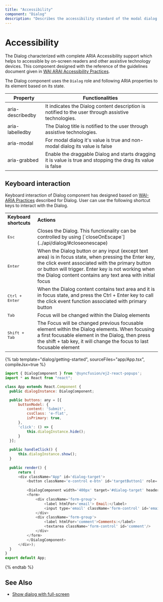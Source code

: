 ```yaml
---
title: "Accessibility"
component: "Dialog"
description: "Describes the accessibility standard of the modal dialog box control such as WAI-ARIA attributes, keyboard interaction, and theming."
---
```


# Accessibility

The Dialog characterized with complete ARIA Accessibility support which helps to accessible
by on-screen readers and other assistive technology devices. This component designed with the
reference of the guidelines document given in [WAI ARAI Accessibility Practices](https://www.w3.org/TR/wai-aria-practices-1.1/#dialog_modal).

The Dialog component uses the `Dialog` role and following ARIA properties to its element based on its state.

| **Property** | **Functionalities** |
| --- | --- |
| aria-describedby | It indicates the Dialog content description is notified to the user through assistive technologies. |
| aria-labelledby | The Dialog title is notified to the user through assistive technologies. |
| aria-modal | For modal dialog it's value is true and non-modal dialog its value is false |
| aria-grabbed | Enable the draggable Dialog and starts dragging it is value is true and stopping the drag its value is false |

## Keyboard interaction

Keyboard interaction of Dialog component has designed based on
[WAI-ARIA Practices](https://www.w3.org/TR/wai-aria-practices-1.1/#dialog_modal) described for Dialog.
User can use the following shortcut keys to interact with the Dialog.

<!-- markdownlint-disable MD033 -->
<table>
<tr>
<td>
<b>Keyboard shortcuts</b></td><td>
<b>Actions</b></td></tr>
<tr>
<td>
<kbd>Esc</kbd></td><td>
Closes the Dialog. This functionality can be controlled by using
[`closeOnEscape`](../api/dialog/#closeonescape) </td></tr>
<tr>
<td>
<kbd>Enter</kbd></td><td>
When the Dialog button or any input (except text area) is in focus state, when
pressing the Enter key, the click event associated with the primary button or button will
trigger. Enter key is not working when the Dialog content contains any text area with
initial focus</td></tr>
<tr>
<td>
<kbd>Ctrl + Enter</kbd></td><td>
When the Dialog content contains text area and it is in focus state, and press the Ctrl + Enter
key to call the click event
function associated with primary button</td></tr>
<tr>
<td>
<kbd>Tab</kbd></td><td>
Focus will be changed within the Dialog elements</td></tr>
<tr>
<td>
<kbd>Shift + Tab</kbd></td><td>
The Focus will be changed previous focusable element within the Dialog elements. When focusing a
first focusable element in the Dialog, then press the shift + tab key, it will change the focus
to last focusable element</td></tr>
</table>

{% tab template="dialog/getting-started", sourceFiles="app/App.tsx", compileJsx=true %}

```javascript
import { DialogComponent } from '@syncfusion/ej2-react-popups';
import * as React from "react";

class App extends React.Component {
  public dialogInstance: DialogComponent;

  public buttons: any = [{
      buttonModel: {
          content: 'Submit',
          cssClass: 'e-flat',
          isPrimary: true,
      },
      'click': () => {
          this.dialogInstance.hide();
      }
  }];
  
  public handleClick() {
      this.dialogInstance.show();
  }
  
  public render() {
      return (
      <div className="App" id='dialog-target'>
          <button className='e-control e-btn' id='targetButton1' role='button' onClick={this.handleClick = this.handleClick.bind(this)}>Open</button>
  
          <DialogComponent width='400px' target='#dialog-target' header='Feedback' showCloseIcon={true}  buttons={this.buttons} ref={dialog => this.dialogInstance = dialog!}>
          <form>
              <div className='form-group'>
                  <label htmlFor='email'> Email:</label>
                  <input type='email' className='form-control' id='email'/>
              </div>
              <div className='form-group'>
                  <label htmlFor='comment'>Comments:</label>
                  <textarea className='form-control' id='comment'/>
              </div>
          </form>
          </DialogComponent>
      </div>);
  }
}
export default App;

```

{% endtab %}

## See Also

* [Show dialog with full-screen](./how-to/show-dialog-with-full-screen)
